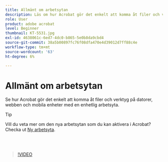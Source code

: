 ```yaml
---
title: Allmänt om arbetsytan
description: Läs om hur Acrobat gör det enkelt att komma åt filer och verktyg på datorer, webben och mobila enheter
role: User
product: adobe acrobat
level: Beginner
thumbnail: KT-5531.jpg
exl-id: 4638061c-6ed7-4dc0-b865-5e0b8da9cbd4
source-git-commit: 38a5b00897fc76f08dfa470e4d39012d7ff88c4e
workflow-type: tm+mt
source-wordcount: '63'
ht-degree: 6%

---
```


# Allmänt om arbetsytan

Se hur Acrobat gör det enkelt att komma åt filer och verktyg på datorer, webben och mobila enheter med en enhetlig arbetsyta.

>[!TIP]
>
>Vill du veta mer om den nya arbetsytan som du kan aktivera i Acrobat? Checka ut [Ny arbetsyta](new-workspace.md).

<br> 

>[!VIDEO](https://video.tv.adobe.com/v/337971?hidetitle=true)
